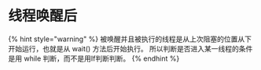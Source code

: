 # 线程唤醒后

{% hint style="warning" %}
 被唤醒并且被执行的线程是从上次阻塞的位置从下开始运行，也就是从 wait\(\) 方法后开始执行。 所以判断是否进入某一线程的条件 是用 while 判断，而不是用If判断判断。
{% endhint %}

